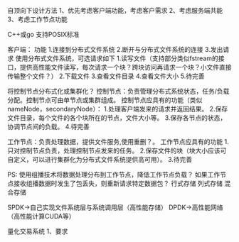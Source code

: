 自顶向下设计方法
1、优先考虑客户端功能，考虑客户需求
2、考虑服务端共能
3、考虑工作节点功能

C++或go
支持POSIX标准

客户端：
功能
1.连接到分布式文件系统
2.断开与分布式文件系统的连接
3.发出请求
使用分布式文件系统，可选请求如下
1.读写文件（支持部分类似fstream的接口，提供高性能文件读写，每次请求一个块？跨块访问再请求一个块？小文件直接传输整个文件？）
2.下载文件
3.查看文件目录
4.查看文件大小
5.待完善


将控制节点分布式化或集群化？
控制节点：负责管理分布式系统状态，任务/负载分配。控制节点可由单节点或集群组成。
控制节点应具有的功能（类似nameNode，secondaryNode）：
1.处理客户端发来的请求并返回结果。
2.保存文件目录，每个文件的各个块所在的节点，文件大小等。
3.保存各节点的状态，协调节点间的负载。
4.待完善


工作节点：负责处理数据，提供文件服务,使用重删？。
工作节点应具有的功能
1.只对控制节点负责，处理控制节点发来的任务。
2.保存文件的块（块大小应该可自定义，可以进行集群化为分布式文件系统提供高可用）。
3.待完善


PS:
使用组播技术将数据处理分布到工作节点，降低工作节点负载？
如果工作节点接收组播数据时发生了包丢失，则重新请求特定数据包？
行式存储
列式存储
混合存储

SPDK->自己实现文件系统层与系统调用层（高性能存储）
DPDK->高性能网络
（高性能计算CUDA等）

量化交易系统
1、要求

